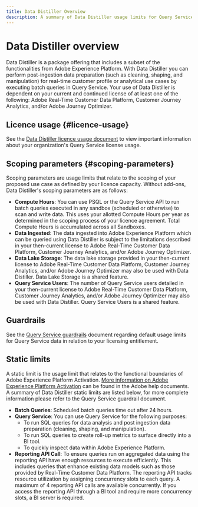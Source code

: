 ```yaml
---
title: Data Distiller Overview
description: A summary of Data Distiller usage limits for Query Service data in relation to your licensing entitlement.
---
```

# Data Distiller overview

Data Distiller is a package offering that includes a subset of the functionalities from Adobe Experience Platform. With Data Distiller you can perform post-ingestion data preparation (such as cleaning, shaping, and manipulation) for real-time customer profile or analytical use cases by executing batch queries in Query Service. Your use of Data Distiller is dependent on your current and continued license of at least one of the following: Adobe Real-Time Customer Data Platform, Customer Journey Analytics, and/or Adobe Journey Optimizer.

## Licence usage {#licence-usage}

See the [Data Distiller licence usage document](./licence-usage.md) to view important information about your organization's Query Service license usage.

## Scoping parameters {#scoping-parameters}

Scoping parameters are usage limits that relate to the scoping of your proposed use case as defined by your licence capacity. Without add-ons, Data Distiller's scoping parameters are as follows: 

* **Compute Hours**: You can use PSQL or the Query Service API to run batch queries executed in any sandbox (scheduled or otherwise) to scan and write data. This uses your allotted Compute Hours per year as determined in the scoping process of your licence agreement. Total Compute Hours is accumulated across all Sandboxes.
* **Data Ingested**: The data ingested into Adobe Experience Platform which can be queried using Data Distiller is subject to the limitations described in your then-current license to Adobe Real-Time Customer Data Platform, Customer Journey Analytics, and/or Adobe Journey Optimizer.
* **Data Lake Storage**: The data lake storage provided in your then-current license to Adobe Real-Time Customer Data Platform, Customer Journey Analytics, and/or Adobe Journey Optimizer may also be used with Data Distiller. Data Lake Storage is a shared feature.
* **Query Service Users**: The number of Query Service users detailed in your then-current license to Adobe Real-Time Customer Data Platform, Customer Journey Analytics, and/or Adobe Journey Optimizer may also be used with Data Distiller. Query Service Users is a shared feature.

## Guardrails

See the [Query Service guardrails](../guardrails.md) document regarding default usage limits for Query Service data in relation to your licensing entitlement.

## Static limits

A static limit is the usage limit that relates to the functional boundaries of Adobe Experience Platform Activation. [More information on Adobe Experience Platform Activation](https://helpx.adobe.com/ca/legal/product-descriptions/adobe-experience-platform0.html) can be found in the Adobe help documents. A summary of Data Distiller static limits are listed below, for more complete information please refer to the Query Service guardrail document.  

* **Batch Queries**: Scheduled batch queries time out after 24 hours.
* **Query Service**: You can use Query Service for the following purposes: 
    * To run SQL queries for data analysis and post ingestion data preparation (cleaning, shaping, and manipulation).
    * To run SQL queries to create roll-up metrics to surface directly into a BI tool.
    * To quickly inspect data within Adobe Experience Platform.
* **Reporting API Call**: To ensure queries run on aggregated data using the reporting API have enough resources to execute efficiently. This includes queries that enhance existing data models such as those provided by Real-Time Customer Data Platform. The reporting API tracks resource utilization by assigning concurrency slots to each query. A maximum of 4 reporting API calls are available concurrently. If you access the reporting API through a BI tool and require more concurrency slots, a BI server is required.


